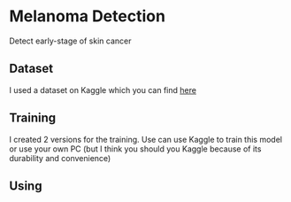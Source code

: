 # Melanoma Detection
Detect early-stage of skin cancer

## Dataset
I used a dataset on Kaggle which you can find [here](https://www.kaggle.com/datasets/hasnainjaved/melanoma-skin-cancer-dataset-of-10000-images)

## Training
I created 2 versions for the training. Use can use Kaggle to train this model or use your own PC (but I think you should you Kaggle because of its durability and convenience)

## Using

